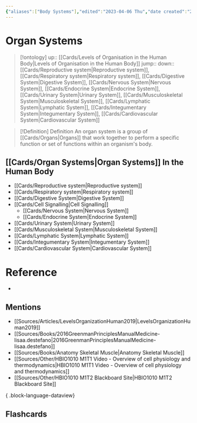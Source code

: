 ```yaml
---
{"aliases":["Body Systems"],"edited":"2023-04-06 Thu","date created":"2023-04-02 Sun","tags":["Uni/HBIO1009"],"dg-publish":true,"permalink":"/cards/organ-systems/","dgPassFrontmatter":true}
---
```


# Organ Systems

> [!ontology]
> up:: [[Cards/Levels of Organisation in the Human Body\|Levels of Organisation in the Human Body]]
> jump:: 
> down:: [[Cards/Reproductive system\|Reproductive system]], [[Cards/Respiratory system\|Respiratory system]], [[Cards/Digestive System\|Digestive System]], [[Cards/Nervous System\|Nervous System]], [[Cards/Endocrine System\|Endocrine System]], [[Cards/Urinary System\|Urinary System]], [[Cards/Musculoskeletal System\|Musculoskeletal System]], [[Cards/Lymphatic System\|Lymphatic System]], [[Cards/Integumentary System\|Integumentary System]], [[Cards/Cardiovascular System\|Cardiovascular System]]

> [!Definition] Definition
> An organ system is a group of [[Cards/Organs\|Organs]] that work together to perform a specific function or set of functions within an organism's body.

## [[Cards/Organ Systems\|Organ Systems]] In the Human Body

- [[Cards/Reproductive system\|Reproductive system]]
- [[Cards/Respiratory system\|Respiratory system]]
- [[Cards/Digestive System\|Digestive System]]
- [[Cards/Cell Signalling\|Cell Signalling]]
	- [[Cards/Nervous System\|Nervous System]]
	- [[Cards/Endocrine System\|Endocrine System]]
- [[Cards/Urinary System\|Urinary System]]
- [[Cards/Musculoskeletal System\|Musculoskeletal System]]
- [[Cards/Lymphatic System\|Lymphatic System]]
- [[Cards/Integumentary System\|Integumentary System]]
- [[Cards/Cardiovascular System\|Cardiovascular System]]

# Reference

- 

## Mentions

- [[Sources/Articles/LevelsOrganizationHuman2019\|LevelsOrganizationHuman2019]]
- [[Sources/Books/2016GreenmanPrinciplesManualMedicine-lisaa.destefano\|2016GreenmanPrinciplesManualMedicine-lisaa.destefano]]
- [[Sources/Books/Anatomy Skeletal Muscle\|Anatomy Skeletal Muscle]]
- [[Sources/Other/HBIO1010 M1T1 Video - Overview of cell physiology and thermodynamics\|HBIO1010 M1T1 Video - Overview of cell physiology and thermodynamics]]
- [[Sources/Other/HBIO1010 M1T2 Blackboard Site\|HBIO1010 M1T2 Blackboard Site]]

{ .block-language-dataview}

## Flashcards